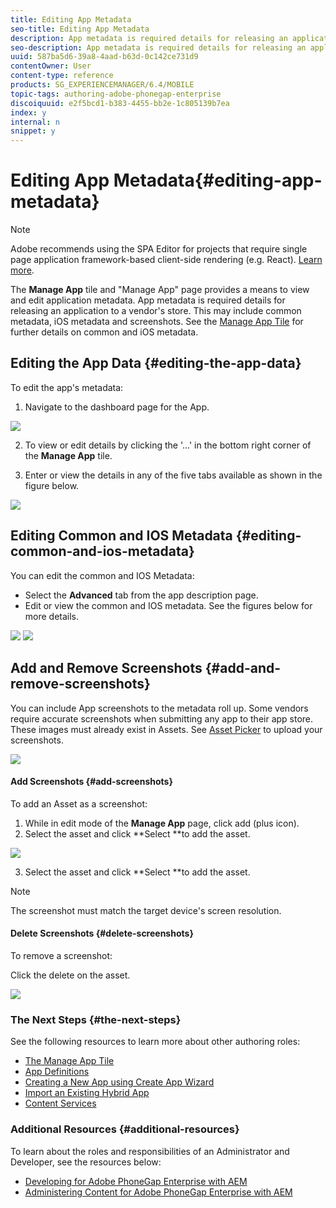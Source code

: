 ```yaml
---
title: Editing App Metadata
seo-title: Editing App Metadata
description: App metadata is required details for releasing an application to a vendor's store. Follow this page to learn about editing app data.
seo-description: App metadata is required details for releasing an application to a vendor's store. Follow this page to learn about editing app data.
uuid: 587ba5d6-39a8-4aad-b63d-0c142ce731d9
contentOwner: User
content-type: reference
products: SG_EXPERIENCEMANAGER/6.4/MOBILE
topic-tags: authoring-adobe-phonegap-enterprise
discoiquuid: e2f5bcd1-b383-4455-bb2e-1c805139b7ea
index: y
internal: n
snippet: y
---
```


# Editing App Metadata{#editing-app-metadata}

>[!NOTE]
>
>Adobe recommends using the SPA Editor for projects that require single page application framework-based client-side rendering (e.g. React). [Learn more](../../sites/developing/using/spa-overview.md).

The **Manage App** tile and "Manage App" page provides a means to view and edit application metadata. App metadata is required details for releasing an application to a vendor's store. This may include common metadata, iOS metadata and screenshots. See the [Manage App Tile](../../mobile/using/phonegap-app-details-tile.md) for further details on common and iOS metadata.

## Editing the App Data {#editing-the-app-data}

To edit the app's metadata:

1. Navigate to the dashboard page for the App.

![](assets/chlimage_1-33.png)

2. To view or edit details by clicking the '...' in the bottom right corner of the **Manage App** tile.

3. Enter or view the details in any of the five tabs available as shown in the figure below.

![](assets/chlimage_1-34.png)

## Editing Common and IOS Metadata {#editing-common-and-ios-metadata}

You can edit the common and IOS Metadata:

* Select the **Advanced** tab from the app description page.
* Edit or view the common and IOS metadata. See the figures below for more details.

![](assets/chlimage_1-35.png) ![](assets/chlimage_1-36.png)

## Add and Remove Screenshots {#add-and-remove-screenshots}

You can include App screenshots to the metadata roll up. Some vendors require accurate screenshots when submitting any app to their app store. These images must already exist in Assets. See [Asset Picker](../../assets/using/asset-selector.md) to upload your screenshots.

![](assets/chlimage_1-37.png)

#### Add Screenshots {#add-screenshots}

To add an Asset as a screenshot:

1. While in edit mode of the **Manage App** page, click add (plus icon).  
2. Select the asset and click **Select **to add the asset.

![](assets/chlimage_1-38.png)

3. Select the asset and click **Select **to add the asset.

>[!NOTE]
>
>The screenshot must match the target device's screen resolution.

#### Delete Screenshots {#delete-screenshots}

To remove a screenshot:

Click the delete on the asset.

![](assets/chlimage_1-39.png)

### The Next Steps {#the-next-steps}

See the following resources to learn more about other authoring roles:

* [The Manage App Tile](../../mobile/using/phonegap-app-details-tile.md)
* [App Definitions](../../mobile/using/phonegap-app-definitions.md)
* [Creating a New App using Create App Wizard](../../mobile/using/phonegap-create-new-app.md)
* [Import an Existing Hybrid App](../../mobile/using/phonegap-import-hybrid-app.md)
* [Content Services](/mobile/using/content-as-a-service)

### Additional Resources {#additional-resources}

To learn about the roles and responsibilities of an Administrator and Developer, see the resources below:

* [Developing for Adobe PhoneGap Enterprise with AEM](../../mobile/using/developing-in-phonegap.md)
* [Administering Content for Adobe PhoneGap Enterprise with AEM](../../mobile/using/administer-phonegap.md)


